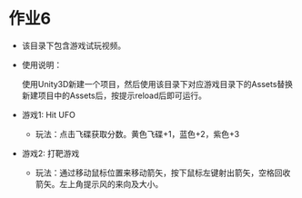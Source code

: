 # 作业6

* 该目录下包含游戏试玩视频。

* 使用说明：

  使用Unity3D新建一个项目，然后使用该目录下对应游戏目录下的Assets替换新建项目中的Assets后，按提示reload后即可运行。

  

* 游戏1: Hit UFO
  * 玩法：点击飞碟获取分数。黄色飞碟+1，蓝色+2，紫色+3

* 游戏2: 打靶游戏
  * 玩法：通过移动鼠标位置来移动箭矢，按下鼠标左键射出箭矢，空格回收箭矢。左上角提示风的来向及大小。